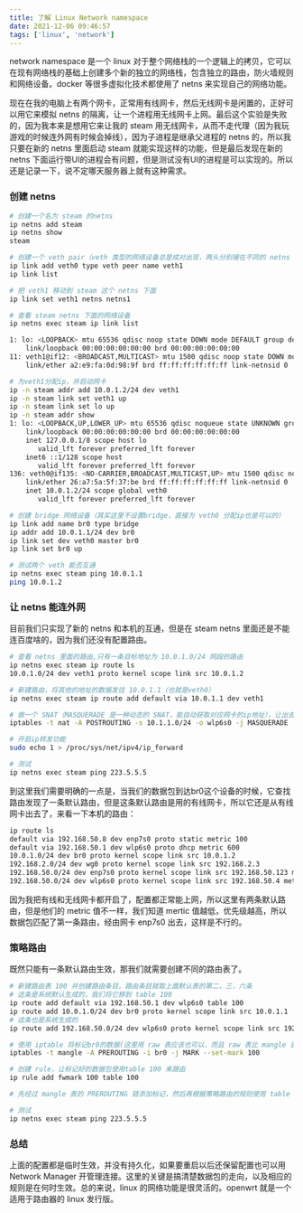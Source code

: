 ```yaml
---
title: 了解 Linux Network namespace
date: 2021-12-06 09:46:57
tags: ['linux', 'network']
---
```


network namespace 是一个 linux 对于整个网络栈的一个逻辑上的拷贝，它可以在现有网络栈的基础上创建多个新的独立的网络栈，包含独立的路由，防火墙规则和网络设备。docker 等很多虚拟化技术都使用了 netns 来实现自己的网络功能。

<!--more-->

现在在我的电脑上有两个网卡，正常用有线网卡，然后无线网卡是闲置的，正好可以用它来模拟 netns 的隔离，让一个进程用无线网卡上网。最后这个实验是失败的，因为我本来是想用它来让我的 steam 用无线网卡，从而不走代理（因为我玩游戏的时候连外网有时候会掉线），因为子进程是继承父进程的 netns 的，所以我只要在新的 netns 里面启动 steam 就能实现这样的功能，但是最后发现在新的 netns 下面运行带UI的进程会有问题，但是测试没有UI的进程是可以实现的。所以还是记录一下，说不定哪天服务器上就有这种需求。

### 创建 netns
```bash
# 创建一个名为 steam 的netns
ip netns add steam
ip netns show
steam

# 创建一个 veth pair（veth 类型的网络设备总是成对出现，两头分别接在不同的 netns 就可以实现不同的 netns 之间的通信）
ip link add veth0 type veth peer name veth1
ip link list

# 把 veth1 移动到 steam 这个 netns 下面
ip link set veth1 netns netns1

# 查看 steam netns 下面的网络设备
ip netns exec steam ip link list

1: lo: <LOOPBACK> mtu 65536 qdisc noop state DOWN mode DEFAULT group default qlen 1
    link/loopback 00:00:00:00:00:00 brd 00:00:00:00:00:00
11: veth1@if12: <BROADCAST,MULTICAST> mtu 1500 qdisc noop state DOWN mode DEFAULT group default qlen 1000
    link/ether a2:e9:fa:0d:98:9f brd ff:ff:ff:ff:ff:ff link-netnsid 0

# 为veth1分配ip，并启动网卡
ip -n steam addr add 10.0.1.2/24 dev veth1
ip -n steam link set veth1 up
ip -n steam link set lo up
ip -n steam addr show
1: lo: <LOOPBACK,UP,LOWER_UP> mtu 65536 qdisc noqueue state UNKNOWN group default qlen 1000
    link/loopback 00:00:00:00:00:00 brd 00:00:00:00:00:00
    inet 127.0.0.1/8 scope host lo
       valid_lft forever preferred_lft forever
    inet6 ::1/128 scope host
       valid_lft forever preferred_lft forever
136: veth0@if135: <NO-CARRIER,BROADCAST,MULTICAST,UP> mtu 1500 qdisc noqueue state LOWERLAYERDOWN group default qlen 1000
    link/ether 26:a7:5a:5f:37:be brd ff:ff:ff:ff:ff:ff link-netnsid 0
    inet 10.0.1.2/24 scope global veth0
       valid_lft forever preferred_lft forever

# 创建 bridge 网络设备（其实这里不设置bridge，直接为 veth0 分配ip也是可以的）
ip link add name br0 type bridge
ip addr add 10.0.1.1/24 dev br0
ip link set dev veth0 master br0
ip link set br0 up

# 测试两个 veth 能否互通
ip netns exec steam ping 10.0.1.1
ping 10.0.1.2
```

### 让 netns 能连外网
目前我们只实现了新的 netns 和本机的互通，但是在 steam netns 里面还是不能连百度啥的，因为我们还没有配置路由。
```bash
# 查看 netns 里面的路由,只有一条目标地址为 10.0.1.0/24 网段的路由
ip netns exec steam ip route ls
10.0.1.0/24 dev veth1 proto kernel scope link src 10.0.1.2

# 新建路由，将其他的地址的数据发往 10.0.1.1（也就是veth0）
ip netns exec steam ip route add default via 10.0.1.1 dev veth1

# 做一个 SNAT（MASQUERADE 是一种动态的 SNAT，能自动获取对应网卡的ip地址），让出去的数据包能够回来，wlp6s0 是无线网卡
iptables -t nat -A POSTROUTING -s 10.1.1.0/24 -o wlp6s0 -j MASQUERADE

# 开启ip转发功能
sudo echo 1 > /proc/sys/net/ipv4/ip_forward

# 测试
ip netns exec steam ping 223.5.5.5
```

到这里我们需要明确的一点是，当我们的数据包到达br0这个设备的时候，它查找路由发现了一条默认路由，但是这条默认路由是用的有线网卡，所以它还是从有线网卡出去了，来看一下本机的路由：
```bash
ip route ls
default via 192.168.50.8 dev enp7s0 proto static metric 100
default via 192.168.50.1 dev wlp6s0 proto dhcp metric 600
10.0.1.0/24 dev br0 proto kernel scope link src 10.0.1.2
192.168.2.0/24 dev wg0 proto kernel scope link src 192.168.2.3
192.168.50.0/24 dev enp7s0 proto kernel scope link src 192.168.50.123 metric 100
192.168.50.0/24 dev wlp6s0 proto kernel scope link src 192.168.50.4 metric 600
```
因为我把有线和无线网卡都开启了，配置都正常能上网，所以这里有两条默认路由，但是他们的 metric 值不一样，我们知道 mertic 值越低，优先级越高，所以数据包匹配了第一条路由，经由网卡 enp7s0 出去，这样是不行的。

### 策略路由
既然只能有一条默认路由生效，那我们就需要创建不同的路由表了。

```bash
# 新建路由表 100 并创建路由条目，路由条目就取上面默认表的第二，三，六条
# 这条是系统默认生成的，我们将它移到 table 100
ip route add default via 192.168.50.1 dev wlp6s0 table 100
ip route add 10.0.1.0/24 dev br0 proto kernel scope link src 10.0.1.1  table 100
# 这条也是系统生成的
ip route add 192.168.50.0/24 dev wlp6s0 proto kernel scope link src 192.168.50.4

# 使用 iptable 将标记br0的数据(这里用 raw 表应该也可以，而且 raw 表比 mangle 表更早生效，顺序应该是 raw -> mangle -> nat)
iptables -t mangle -A PREROUTING -i br0 -j MARK --set-mark 100

# 创建 rule，让标记好的数据包使用table 100 来路由
ip rule add fwmark 100 table 100

# 先经过 mangle 表的 PREROUTING 链添加标记，然后再根据策略路由的规则使用 table 100 来路由，这样数据包就能使用无线网卡出去了

# 测试
ip netns exec steam ping 223.5.5.5
```
### 总结
上面的配置都是临时生效，并没有持久化，如果要重启以后还保留配置也可以用 Network Manager 开管理连接。这里的关键是搞清楚数据包的走向，以及相应的规则是在何时生效。总的来说，linux 的网络功能是很灵活的。openwrt 就是一个适用于路由器的 linux 发行版。